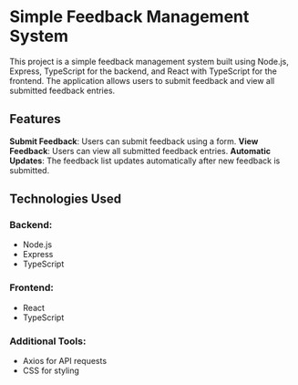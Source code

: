 # Simple Feedback Management System
This project is a simple feedback management system built using Node.js, Express, TypeScript for the backend, and React with TypeScript for the frontend. The application allows users to submit feedback and view all submitted feedback entries.

## Features
**Submit Feedback**: Users can submit feedback using a form.
**View Feedback**: Users can view all submitted feedback entries.
**Automatic Updates**: The feedback list updates automatically after new feedback is submitted.
## Technologies Used
### Backend:

+ Node.js
+ Express
+ TypeScript

### Frontend:

+ React
+ TypeScript

### Additional Tools:

+ Axios for API requests
+ CSS for styling
